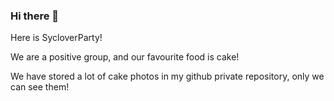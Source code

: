 ### Hi there 👋

Here is SycloverParty! 

We are a positive group, and our favourite food is cake!

We have stored a lot of cake photos in my github private repository, only we can see them!

